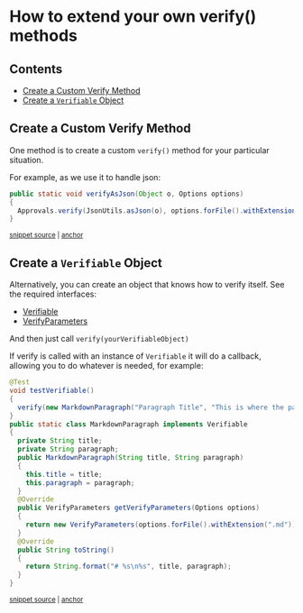 # How to extend your own verify() methods

<!-- toc -->
## Contents

  * [Create a Custom Verify Method](#create-a-custom-verify-method)
  * [Create a `Verifiable` Object](#create-a-verifiable-object)<!-- endToc -->

## Create a Custom Verify Method

One method is to create a custom `verify()` method for your particular situation.

For example, as we use it to handle json:

<!-- snippet: verify_as_json -->
<a id='snippet-verify_as_json'></a>
```java
public static void verifyAsJson(Object o, Options options)
{
  Approvals.verify(JsonUtils.asJson(o), options.forFile().withExtension(".json"));
}
```
<sup><a href='/approvaltests/src/main/java/org/approvaltests/JsonApprovals.java#L33-L38' title='Snippet source file'>snippet source</a> | <a href='#snippet-verify_as_json' title='Start of snippet'>anchor</a></sup>
<!-- endSnippet -->

## Create a `Verifiable` Object

Alternatively, you can create an object that knows how to verify itself.
See the required interfaces:
* [Verifiable](https://github.com/approvals/ApprovalTests.Java/blob/master/approvaltests/src/main/java/org/approvaltests/core/Verifiable.java#L3-L5)
* [VerifyParameters](https://github.com/approvals/ApprovalTests.Java/blob/master/approvaltests/src/main/java/org/approvaltests/core/VerifyParameters.java#L3)

And then just call `verify(yourVerifiableObject)`

If verify is called with an instance of `Verifiable` it will do a callback, allowing you to do whatever is needed,
for example:

<!-- snippet: verifiable_object_example -->
<a id='snippet-verifiable_object_example'></a>
```java
@Test
void testVerifiable()
{
  verify(new MarkdownParagraph("Paragraph Title", "This is where the paragraph text is."));
}
public static class MarkdownParagraph implements Verifiable
{
  private String title;
  private String paragraph;
  public MarkdownParagraph(String title, String paragraph)
  {
    this.title = title;
    this.paragraph = paragraph;
  }
  @Override
  public VerifyParameters getVerifyParameters(Options options)
  {
    return new VerifyParameters(options.forFile().withExtension(".md"));
  }
  @Override
  public String toString()
  {
    return String.format("# %s\n%s", title, paragraph);
  }
}
```
<sup><a href='/approvaltests-tests/src/test/java/org/approvaltests/core/VerifiableTest.java#L9-L35' title='Snippet source file'>snippet source</a> | <a href='#snippet-verifiable_object_example' title='Start of snippet'>anchor</a></sup>
<!-- endSnippet -->
  
